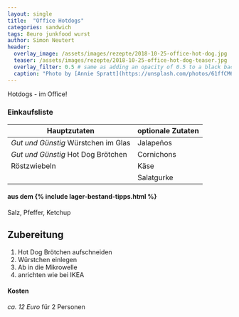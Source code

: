 ```yaml
---
layout: single
title:  "Office Hotdogs"
categories: sandwich
tags: 8euro junkfood wurst
author: Simon Neutert
header:
  overlay_image: /assets/images/rezepte/2018-10-25-office-hot-dog.jpg
  teaser: /assets/images/rezepte/2018-10-25-office-hot-dog-teaser.jpg
  overlay_filter: 0.5 # same as adding an opacity of 0.5 to a black background
  caption: "Photo by [Annie Spratt](https://unsplash.com/photos/61ffCM6IyoQ?utm_source=unsplash&utm_medium=referral&utm_content=creditCopyText) on [Unsplash](https://unsplash.com/search/photos/hotdog?utm_source=unsplash&utm_medium=referral&utm_content=creditCopyText)"
---
```


Hotdogs - im Office!

### Einkaufsliste

| Hauptzutaten | optionale Zutaten |
|---|---|
| <e24>_Gut und Günstig_ Würstchen im Glas</e24> | <e24>Jalapeños</e24> |
| <e24>_Gut und Günstig_ Hot Dog Brötchen</e24> | <e24>Cornichons</e24> |
| <e24>Röstzwiebeln</e24> | <e24>Käse</e24> |
| | <e24>Salatgurke</e24> |

#### aus dem {% include lager-bestand-tipps.html %}

Salz, Pfeffer, Ketchup

## Zubereitung

1. Hot Dog Brötchen aufschneiden
2. Würstchen einlegen
3. Ab in die Mikrowelle
4. anrichten wie bei IKEA

#### Kosten

_ca. 12 Euro_ für 2 Personen
